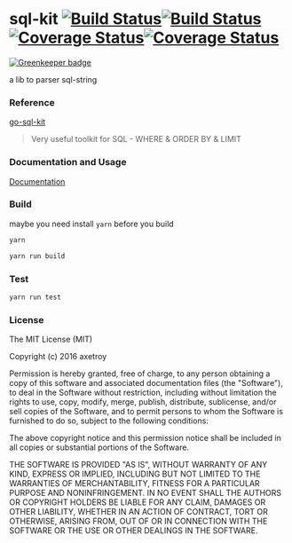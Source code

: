# sql-kit [![Build Status](https://travis-ci.org/axetroy/sql-kit.svg?branch=master)](https://travis-ci.org/axetroy/sql-kit)[![Build Status](https://saucelabs.com/buildstatus/axetroy)](https://saucelabs.com/beta/builds/4af62bf045114aa390a8e21a9771dae8)[![Coverage Status](https://coveralls.io/repos/github/axetroy/sql-kit/badge.svg?branch=master)](https://coveralls.io/github/axetroy/sql-kit?branch=master)[![Coverage Status](https://david-dm.org/axetroy/sql-kit.svg)](https://david-dm.org/axetroy/sql-kit)

[![Greenkeeper badge](https://badges.greenkeeper.io/axetroy/sql-kit.svg)](https://greenkeeper.io/)

a lib to parser sql-string

### Reference

[go-sql-kit](https://github.com/suboat/go-sql-kit)

> Very useful toolkit for SQL - WHERE & ORDER BY & LIMIT


### Documentation and Usage

[Documentation](http://axetroy.github.io/sql-kit/)


### Build

maybe you need install ``yarn`` before you build

```bash
yarn

yarn run build
```

### Test

```bash
yarn run test
```

### License


The MIT License (MIT)

Copyright (c) 2016 axetroy

Permission is hereby granted, free of charge, to any person obtaining a copy
of this software and associated documentation files (the "Software"), to deal
in the Software without restriction, including without limitation the rights
to use, copy, modify, merge, publish, distribute, sublicense, and/or sell
copies of the Software, and to permit persons to whom the Software is
furnished to do so, subject to the following conditions:

The above copyright notice and this permission notice shall be included in all
copies or substantial portions of the Software.

THE SOFTWARE IS PROVIDED "AS IS", WITHOUT WARRANTY OF ANY KIND, EXPRESS OR
IMPLIED, INCLUDING BUT NOT LIMITED TO THE WARRANTIES OF MERCHANTABILITY,
FITNESS FOR A PARTICULAR PURPOSE AND NONINFRINGEMENT. IN NO EVENT SHALL THE
AUTHORS OR COPYRIGHT HOLDERS BE LIABLE FOR ANY CLAIM, DAMAGES OR OTHER
LIABILITY, WHETHER IN AN ACTION OF CONTRACT, TORT OR OTHERWISE, ARISING FROM,
OUT OF OR IN CONNECTION WITH THE SOFTWARE OR THE USE OR OTHER DEALINGS IN THE
SOFTWARE.
